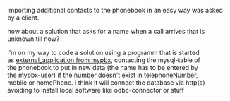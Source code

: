 importing additional contacts to the phonebook in an easy way was asked by a client.

how about a solution that asks for a name when a call arrives that is unknown till now?  

i'm on my way to code a solution using a programm that is started  
as [external_application from mypbx](http://wiki.innovaphone.com/index.php?title=Reference11r1:Concept_myPBX#Starting_an_external_application_for_a_call),
contacting the mysql-table of  
the phonebook to put in new data (the name has to be entered by  
the mypbx-user) if the number doesn't exist in telephoneNumber,  
mobile or homePhone.
i think it will connect the database via http(s)  
avoiding to install local software like odbc-connector or stuff

